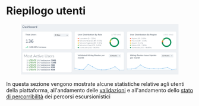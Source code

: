 # Riepilogo utenti

<figure><img src="../../.gitbook/assets/image (101).png" alt=""><figcaption></figcaption></figure>

In questa sezione vengono mostrate alcune statistiche relative agli utenti della piattaforma, all'andamento delle [validazioni](../../piattaforma/definizioni/validazione-percorso.md) e all'andamento dello [stato di percorribilità](../../piattaforma/definizioni/stato-di-percorribilita.md) dei percorsi escursionistici
